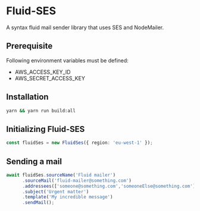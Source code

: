 # Fluid-SES

A syntax fluid mail sender library that uses SES and NodeMailer.

## Prerequisite
Following environment variables must be defined:
- AWS_ACCESS_KEY_ID
- AWS_SECRET_ACCESS_KEY

## Installation

```bash
yarn && yarn run build:all
```

## Initializing Fluid-SES

```typescript
const fluidSes = new FluidSes({ region: 'eu-west-1' });
```

## Sending a mail
```typescript
await fluidSes.sourceName('Fluid mailer')
      .sourceMail('fluid-mailer@something.com')
      .addressees(['someone@something.com','someoneElse@something.com'])
      .subject('Urgent matter')
      .template('My incredible message')
      .sendMail();
```
